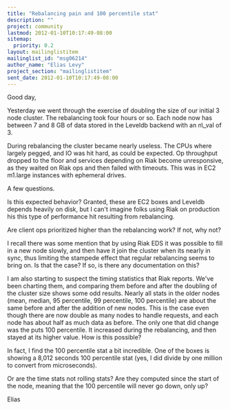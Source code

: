 ```yaml
---
title: "Rebalancing pain and 100 percentile stat"
description: ""
project: community
lastmod: 2012-01-10T10:17:49-08:00
sitemap:
  priority: 0.2
layout: mailinglistitem
mailinglist_id: "msg06214"
author_name: "Elias Levy"
project_section: "mailinglistitem"
sent_date: 2012-01-10T10:17:49-08:00
---
```



Good day,

Yesterday we went through the exercise of doubling the size of our initial
3 node cluster. The rebalancing took four hours or so. Each node now has
between 7 and 8 GB of data stored in the Leveldb backend with an n\\_val of
3.

During rebalancing the cluster became nearly useless. The CPUs where
largely pegged, and IO was hit hard, as could be expected. Op throughput
dropped to the floor and services depending on Riak become unresponsive, as
they waited on Riak ops and then failed with timeouts. This was in EC2
m1.large instances with ephemeral drives.

A few questions.

Is this expected behavior? Granted, these are EC2 boxes and Leveldb
depends heavily on disk, but I can't imagine folks using Riak on production
his this type of performance hit resulting from rebalancing.

Are client ops prioritized higher than the rebalancing work? If not, why
not?

I recall there was some mention that by using Riak EDS it was possible to
fill in a new node slowly, and then have it join the cluster when its
nearly in sync, thus limiting the stampede effect that regular rebalancing
seems to bring on. Is that the case? If so, is there any documentation on
this?


I am also starting to suspect the timing statistics that Riak reports.
 We've been charting them, and comparing them before and after the doubling
of the cluster size shows some odd results. Nearly all stats in the older
nodes (mean, median, 95 percentile, 99 percentile, 100 percentile) are
about the same before and after the addition of new nodes. This is the
case even though there are now double as many nodes to handle requests, and
each node has about half as much data as before. The only one that did
change was the puts 100 percentile. It increased during the rebalancing,
and then stayed at its higher value. How is this possible?

In fact, I find the 100 percentile stat a bit incredible. One of the boxes
is showing a 8,012 seconds 100 percentile stat (yes, I did divide by one
million to convert from microseconds).

Or are the time stats not rolling stats? Are they computed since the start
of the node, meaning that the 100 percentile will never go down, only up?

Elias
